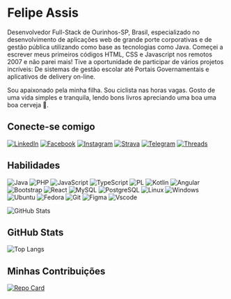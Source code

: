 # Felipe Assis
Desenvolvedor Full-Stack de Ourinhos-SP, Brasil, especializado no desenvolvimento de aplicações web de grande porte corporativas e de gestão pública utilizando como base as tecnologias como Java. Começei a escrever meus primeiros códigos HTML, CSS e Javascript nos remotos 2007 e não parei mais! Tive a oportunidade de participar de vários projetos incríveis: De sistemas de gestão escolar até Portais Governamentais e aplicativos de delivery on-line.

Sou apaixonado pela minha filha. Sou ciclista nas horas vagas. Gosto de uma vida simples e tranquila, lendo bons livros apreciando uma boa uma boa cerveja 🍻. 


## Conecte-se comigo
[![LinkedIn](https://img.shields.io/badge/LinkedIn-0077B5?style=for-the-badge&logo=linkedin&logoColor=white)](https://www.linkedin.com/in/felipesntsassis/) [![Facebook](https://img.shields.io/badge/Facebook-1877F2?style=for-the-badge&logo=facebook&logoColor=white)](https://www.facebook.com/felipesntsassis/) [![Instagram](https://img.shields.io/badge/-Instagram-%23E4405F?style=for-the-badge&logo=instagram&logoColor=white)](https://www.instagram.com/felipesntsassis/) [![Strava](https://img.shields.io/badge/Strava-fc5200?style=for-the-badge&logo=strava&logoColor=fff)](https://www.strava.com/athletes/85043554) [![Telegram](https://img.shields.io/badge/Telegram-2CA5E0?style=for-the-badge&logo=telegram&logoColor=fff)](https://t.me/felipesntsassis) [![Threads](https://img.shields.io/badge/Threads-000?style=for-the-badge&logo=threads&logoColor=fff)](https://www.threads.net/@felipesntsassis)

## Habilidades
![Java](https://img.shields.io/badge/java-%23ED8B00.svg?style=for-the-badge&logo=openjdk&logoColor=white) ![PHP](https://img.shields.io/badge/PHP-777BB4?style=for-the-badge&logo=php&logoColor=white) ![JavaScript](https://img.shields.io/badge/JavaScript-F7DF1E?style=for-the-badge&logo=javascript&logoColor=black) ![TypeScript](https://img.shields.io/badge/TypeScript-007ACC?style=for-the-badge&logo=typescript&logoColor=white) ![PL](https://img.shields.io/badge/PL%2FSQL-FFFFFF?style=for-the-badge&logo=oracle&logoColor=FF0000&labelColor=FFFFFF&color=FF0000) ![Kotlin](https://img.shields.io/badge/Kotlin-0095D5?&style=for-the-badge&logo=kotlin&logoColor=white)
![Angular](https://img.shields.io/badge/Angular-DD0031?style=for-the-badge&logo=angular&logoColor=white) ![Bootstrap](https://img.shields.io/badge/-boostrap-0D1117?style=for-the-badge&logo=bootstrap&labelColor=0D1117) ![React](https://img.shields.io/badge/React-20232A?style=for-the-badge&logo=react&logoColor=61DAFB) ![MySQL](https://img.shields.io/badge/MySQL-00000F?style=for-the-badge&logo=mysql&logoColor=white) ![PostgreSQL](https://img.shields.io/badge/PostgreSQL-fff?style=for-the-badge&logo=postgresql)
![Linux](https://img.shields.io/badge/Linux-000?style=for-the-badge&logo=linux&logoColor=FCC624) ![Windows](https://img.shields.io/badge/Windows-000?style=for-the-badge&logo=windows&logoColor=2CA5E0) ![Ubuntu](https://img.shields.io/badge/Ubuntu-35495E?style=for-the-badge&logo=ubuntu&logoColor=2CA5E0) ![Fedora](https://img.shields.io/badge/Fedora-35495E?style=for-the-badge&logo=fedora&logoColor=2CA5E0) 
![Git](https://img.shields.io/badge/GIT-E44C30?style=for-the-badge&logo=git&logoColor=white) ![Figma](https://img.shields.io/badge/Figma-696969?style=for-the-badge&logo=figma&logoColor=figma) ![Vscode](https://img.shields.io/badge/Vscode-007ACC?style=for-the-badge&logo=visual-studio-code&logoColor=white)


![GitHub Stats](https://github-readme-stats.vercel.app/api?username=felipesntsassis&theme=transparent&bg_color=000&border_color=30A3DC&show_icons=true&icon_color=30A3DC&title_color=E94D5F&text_color=FFF)

## GitHub Stats
![Top Langs](https://github-readme-stats-git-masterrstaa-rickstaa.vercel.app/api/top-langs/?username=felipesntsassis&bg_color=000&border_color=30A3DC&title_color=E94D5F&text_color=FFF)

## Minhas Contribuições
[![Repo Card](https://github-readme-stats.vercel.app/api/pin/?username=felipesntsassis&repo=dio-lab-open-source&bg_color=000&border_color=30A3DC&show_icons=true&icon_color=30A3DC&title_color=E94D5F&text_color=FFF)](https://github.com/felipesntsassis/dio-lab-open-source)
